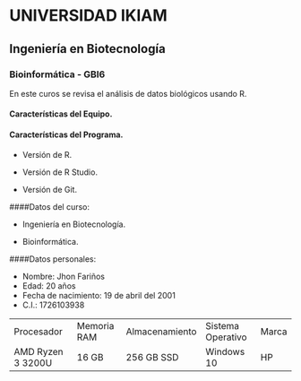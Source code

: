 # UNIVERSIDAD IKIAM
## Ingeniería en Biotecnología
### Bioinformática - GBI6


En este curos se revisa el análisis de datos biológicos usando R. 

#### Características del Equipo. 

<table class="default">
  <tr>
      <td>Procesador</td>
      <td>Memoria RAM</td>
      <td>Almacenamiento</td>
      <td>Sistema Operativo</td>
      <td>Marca</td>
  </tr>
  <tr>
      <td>AMD Ryzen 3 3200U</td>
      <td>16 GB</td>
      <td>256 GB SSD</td>
      <td>Windows 10</td>
      <td>HP</td>
  </tr>

#### Características del Programa.

- Versión de R. 

- Versión de R Studio. 

- Versión de Git. 

####Datos del curso:

- Ingeniería en Biotecnología.

- Bioinformática. 

####Datos personales:

- Nombre: Jhon Fariños 
- Edad: 20 años 
- Fecha de nacimiento: 19 de abril del 2001 
- C.I.: 1726103938



